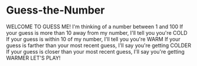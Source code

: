 # Guess-the-Number

WELCOME TO GUESS ME!
I'm thinking of a number between 1 and 100
If your guess is more than 10 away from my number, I'll tell you you're COLD
If your guess is within 10 of my number, I'll tell you you're WARM
If your guess is farther than your most recent guess, I'll say you're getting COLDER
If your guess is closer than your most recent guess, I'll say you're getting WARMER
LET'S PLAY!


